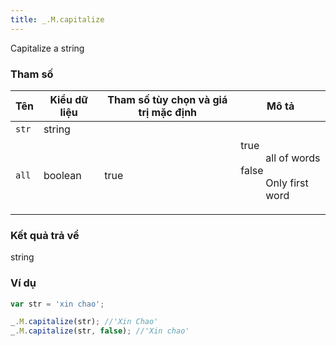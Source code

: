 ```yaml
---
title: _.M.capitalize
---
```


Capitalize a string

### Tham số
<table class="table table-striped">
    <thead>
    <tr>
        <th>Tên</th>
        <th>Kiểu dữ liệu</th>
        <th>Tham số tùy chọn và giá trị mặc định</th>
        <th>Mô tả</th>
    </tr>
    </thead>
    <tbody>
    <tr>
        <td><code>str</code></td>
        <td>string</td>
        <td></td>
        <td></td>
    </tr>
<tr>
    <td><code>all</code></td>
    <td>boolean</td>
    <td>true</td>
    <td>
        <dl class="dl-horizontal">
            <dt>true</dt><dd>all of words</dd>
            <dt>false</dt><dd>Only first word</dd>
        </dl>
    </td>
</tr>
    </tbody>
</table>

### Kết quả trả về
<dl class="dl-horizontal">
    <dt>string</dt><dd></dd>
</dl>

### Ví dụ
```js
var str = 'xin chao';

_.M.capitalize(str); //'Xin Chao'
_.M.capitalize(str, false); //'Xin chao'
```
